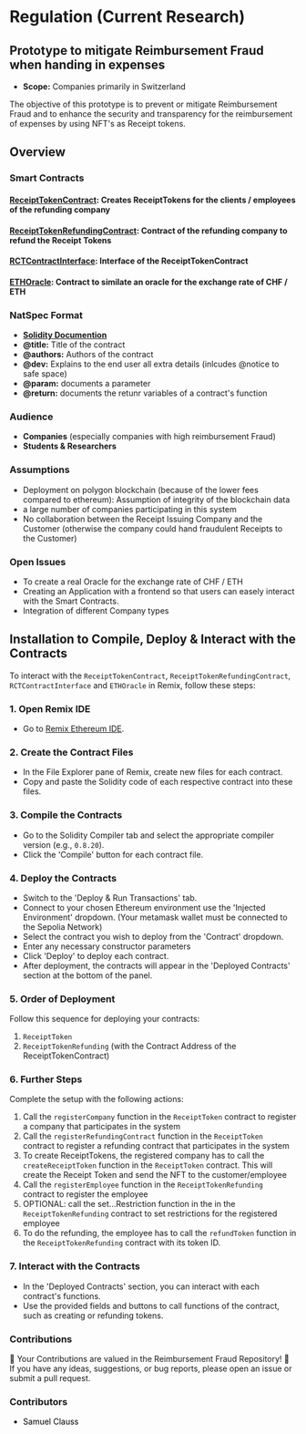 # Regulation (Current Research)

## Prototype to mitigate Reimbursement Fraud when handing in expenses
- **Scope:** Companies primarily in Switzerland

The objective of this prototype is to prevent or mitigate Reimbursement Fraud and to enhance the security and transparency for the reimbursement of expenses by using NFT's as Receipt tokens. 
## Overview
### Smart Contracts
#### [ReceiptTokenContract](Reimbursement%20Fraud/ReceiptTokenContract.sol): Creates ReceiptTokens for the clients / employees of the refunding company
#### [ReceiptTokenRefundingContract](Reimbursement%20Fraud/ReceiptTokenRefundingContract.sol): Contract of the refunding company to refund the Receipt Tokens
#### [RCTContractInterface](Reimbursement%20Fraud/RCTContractInterface.sol): Interface of the ReceiptTokenContract
#### [ETHOracle](Reimbursement%20Fraud/ETHOracle.sol): Contract to similate an oracle for the exchange rate of CHF / ETH

### NatSpec Format
- **[Solidity Documention](https://docs.soliditylang.org/en/latest/natspec-format.html)**
- **@title:** Title of the contract
- **@authors:** Authors of the contract
- **@dev:** Explains to the end user all extra details (inlcudes @notice to safe space)
- **@param:** documents a parameter
- **@return:** documents the retunr variables of a contract's function

### Audience
- **Companies** (especially companies with high reimbursement Fraud)
- **Students & Researchers**

### Assumptions
- Deployment on polygon blockchain (because of the lower fees compared to ethereum): Assumption of integrity of the blockchain data
- a large number of companies participating in this system
- No collaboration between the Receipt Issuing Company and the Customer (otherwise the company could hand fraudulent Receipts to the Customer)

### Open Issues
- To create a real Oracle for the exchange rate of CHF / ETH
- Creating an Application with a frontend so that users can easely interact with the Smart Contracts.
- Integration of different Company types

## Installation to Compile, Deploy & Interact with the Contracts

To interact with the `ReceiptTokenContract`, `ReceiptTokenRefundingContract`, `RCTContractInterface` and `ETHOracle` in Remix, follow these steps:
### 1. Open Remix IDE
   - Go to [Remix Ethereum IDE](https://remix.ethereum.org/).

### 2. Create the Contract Files
   - In the File Explorer pane of Remix, create new files for each contract.
   - Copy and paste the Solidity code of each respective contract into these files.

### 3. Compile the Contracts
   - Go to the Solidity Compiler tab and select the appropriate compiler version (e.g., `0.8.20`).
   - Click the 'Compile' button for each contract file.

### 4. Deploy the Contracts
   - Switch to the 'Deploy & Run Transactions' tab.
   - Connect to your chosen Ethereum environment use the 'Injected Environment' dropdown. (Your metamask wallet must be connected to the Sepolia Network)
   - Select the contract you wish to deploy from the 'Contract' dropdown.
   - Enter any necessary constructor parameters
   - Click 'Deploy' to deploy each contract. 
   - After deployment, the contracts will appear in the 'Deployed Contracts' section at the bottom of the panel.

### 5. Order of Deployment
Follow this sequence for deploying your contracts:
  1. `ReceiptToken`
  2. `ReceiptTokenRefunding` (with the Contract Address of the ReceiptTokenContract)
  
### 6. Further Steps
Complete the setup with the following actions:
  1. Call the `registerCompany` function in the `ReceiptToken` contract to register a company that participates in the system
  1. Call the `registerRefundingContract` function in the `ReceiptToken` contract to register a refunding contract that participates in the system
  3. To create ReceiptTokens, the registered company has to call the `createReceiptToken` function in the `ReceiptToken` contract. This will create the Receipt Token and send the NFT to the customer/employee
  4. Call the `registerEmployee` function in the `ReceiptTokenRefunding` contract to register the employee
  5. OPTIONAL: call the set...Restriction function in the in the `ReceiptTokenRefunding` contract to set restrictions for the registered employee
  6. To do the refunding, the employee has to call the `refundToken` function in the `ReceiptTokenRefunding` contract with its token ID.

### 7. Interact with the Contracts
   - In the 'Deployed Contracts' section, you can interact with each contract's functions.
   - Use the provided fields and buttons to call functions of the contract, such as creating or refunding tokens.

### Contributions
🌟 Your Contributions are valued in the Reimbursement Fraud Repository! 🌟  
If you have any ideas, suggestions, or bug reports, please open an issue or submit a pull request.

### Contributors
- <a href="https://github.com/SamuelClauss" style="text-decoration: none; color: black;">Samuel Clauss</a>
